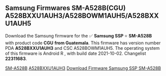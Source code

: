 <h2>Samsung Firmwares SM-A528B(CGU) A528BXXU1AUH3/A528BOWM1AUH5/A528BXXU1AUH5</h2>
Download the Samsung firmware for the ✅ <strong>Samsung SSP </strong> ⭐ <strong>SM-A528B</strong> with product code <strong>CGU</strong> <strong> from Guatemala</strong>. This firmware has version number PDA <strong>A528BXXU1AUH3</strong> and CSC A528BOWM1AUH5. The operating system of this firmware is Android R , with build date 2021-10-02. Changelist <strong>22311683</strong>.


[SM-A528B](https://samfirm.shop/samsung/model/SM-A528B)
[A528BXXU1AUH3](https://samfirm.shop/samsung/pda/A528BXXU1AUH3)
[Download Firmware Samsung SSP SM-A528B](https://samfirm.shop/samsung/firmware/462942)
